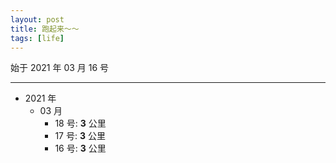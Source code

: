 ```yaml
---
layout: post
title: 跑起来～～
tags: [life]
---
```


始于 2021 年 03 月 16 号

---

- 2021 年
  - 03 月
    - 18 号: **3** 公里
    - 17 号: **3** 公里
    - 16 号: **3** 公里
